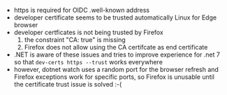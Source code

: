 - https is required for OIDC .well-known address
- developer certificate seems to be trusted automatically Linux for Edge browser
- developer certficates is not being trusted by Firefox
  1. the constraint "CA: true" is missing
  2. Firefox does not allow using the CA certifcate as end certificate
- .NET is aware of these issues and tries to improve experience for .net 7 so that `dev-certs https --trust` works everywhere
- however, dotnet watch uses a random port for the browser refresh and Firefox exceptions work for specific ports, so Firefox is unusable until the certificate trust issue is solved :-(
